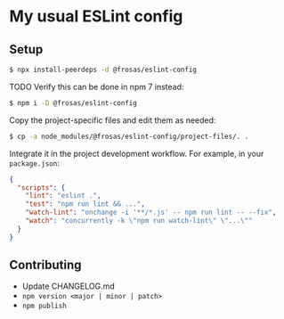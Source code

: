 # My usual ESLint config

## Setup

```sh
$ npx install-peerdeps -d @frosas/eslint-config
```

TODO Verify this can be done in npm 7 instead:

```sh
$ npm i -D @frosas/eslint-config
```

Copy the project-specific files and edit them as needed:

```sh
$ cp -a node_modules/@frosas/eslint-config/project-files/. .
```

Integrate it in the project development workflow. For example, in your `package.json`:

```json
{
  "scripts": {
    "lint": "eslint .",
    "test": "npm run lint && ...",
    "watch-lint": "onchange -i '**/*.js' -- npm run lint -- --fix",
    "watch": "concurrently -k \"npm run watch-lint\" \"...\""
  }
}
```

## Contributing

- Update CHANGELOG.md
- `npm version <major | minor | patch>`
- `npm publish`
